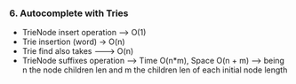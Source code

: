 ### 6. Autocomplete with Tries

* TrieNode insert operation --> O(1)
* Trie insertion (word) -> O(n)
* Trie find also takes ---> O(n)
* TrieNode suffixes operation -->  Time O(n*m), Space O(n + m) --> being n the node children len 
and m the children len of each initial node length